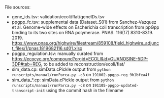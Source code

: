 File sources:
- gene_ids.tsv: validation/ecoli/flat/geneIDs.tsv
- ppgpp_fc.tsv: supplemental data (Dataset_S01) from Sanchez-Vazquez et al. Genome-wide effects on Escherichia coli transcription from ppGpp binding to its two sites on RNA polymerase. PNAS. 116(17) 8310-8319. 2019. https://www.pnas.org/highwire/filestream/859108/field_highwire_adjunct_files/1/pnas.1819682116.sd01.xlsx
- ppgpp_regulation.tsv: manually curated from https://ecocyc.org/compound?orgid=ECOLI&id=GUANOSINE-5DP-3DP#tab=REG, to be added to reconstruction/ecoli/flat/
- sim_data.cp: simData.cPickle output from `python runscripts/manual/runParca.py -c8` on `191002-ppgpp-reg 9b1bfea4f`
- sim_data_*.cp: simData.cPickle output from `python runscripts/manual/runParca.py -c8` on `191105-ppgpp-updated-transcript-init` using the commit hash in the filename
